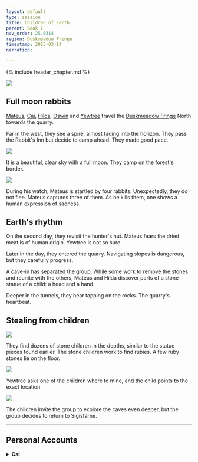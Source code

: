 ```yaml
---
layout: default
type: session
title: Children of Earth
parent: Book I
nav_order: 25.0314
region: Duskmeadow Fringe
timestamp: 2025-03-14
narration: 

---
```


{% include header_chapter.md %}

![](https://i.imgur.com/wO8ay34.png)

## Full moon rabbits

[Mateus](../../directory/Sigisfarne/Mateus.md), [Cai](../../directory/Sigisfarne/Cai.md), [Hilda](../../directory/Sigisfarne/Hilda.md), [Oswin](../../directory/Sigisfarne/Oswin.md) and [Yewtree](../../directory/Sigisfarne/Yewtree.md) travel the [Duskmeadow Fringe](../../directory/DuskmeadowFringe/index.md) North towards the quarry.

Far in the west, they see a spire, almost fading into the horizon. They pass the Rabbit's Inn but decide to camp ahead. They made good pace.

![](https://i.imgur.com/J0kh8Zc.png)

It is a beautiful, clear sky with a full moon. They camp on the forest's border.

![](https://i.imgur.com/V5XPByM.jpeg)

During his watch, Mateus is startled by four rabbits. Unexpectedly, they do not flee. Mateus captures three of them. As he kills them, one shows a human expression of sadness.

## Earth's rhythm

On the second day, they revisit the hunter's hut. Mateus fears the dried meat is of human origin. Yewtree is not so sure.

Later in the day, they entered the quarry. Navigating slopes is dangerous, but they carefully progress.

A cave-in has separated the group. While some work to remove the stones and reunite with the others, Mateus and Hilda discover parts of a stone statue of a child: a head and a hand.

Deeper in the tunnels, they hear tapping on the rocks. The quarry's heartbeat.

## Stealing from children 

![](https://i.imgur.com/6BT0lxY.png)


They find dozens of stone children in the depths, similar to the statue pieces found earlier. The stone children work to find rubies. A few ruby stones lie on the floor.

![](https://i.imgur.com/EEPH5U8.png)


Yewtree asks one of the children where to mine, and the child points to the exact location.

![](https://i.imgur.com/EIZRJY2.png)


The children invite the group to explore the caves even deeper, but the group decides to return to Sigisfarne.


---

## Personal Accounts

<details close markdown="block">
  <summary id="index">
    <b>Cai</b><br> 
  </summary>
{: .text-delta .fs-5}
{% include_relative ep_005_cai.md %}
</details>
